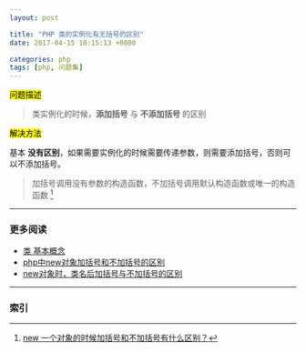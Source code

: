 ```yaml
---
layout: post

title: "PHP 类的实例化有无括号的区别"
date: 2017-04-15 10:15:13 +0800

categories: php
tags: [php, 问题集]
---
```


<mark>问题描述</mark>

>类实例化的时候，**添加括号** 与 **不添加括号** 的区别

<mark>解决方法</mark>

基本 **没有区别**，如果需要实例化的时候需要传递参数，则需要添加括号，否则可以不添加括号。

>加括号调用没有参数的构造函数，不加括号调用默认构造函数或唯一的构造函数 [^1]

---
### 更多阅读
- [类 基本概念](http://php.net/manual/zh/language.oop5.basic.php)
- [php中new对象加括号和不加括号的区别](http://blog.csdn.net/tstbdt/article/details/46503989)
- [new对象时，类名后加括号与不加括号的区别](http://www.cnblogs.com/Braveliu/p/4263145.html)

---
### 索引

[^1]: [new 一个对象的时候加括号和不加括号有什么区别？](http://bbs.csdn.net/topics/320161716)
